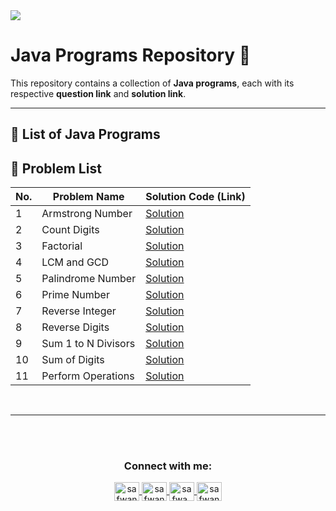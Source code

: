 <img src="https://media2.dev.to/dynamic/image/width=1000,height=420,fit=cover,gravity=auto,format=auto/https%3A%2F%2Fdev-to-uploads.s3.amazonaws.com%2Fuploads%2Farticles%2F6gsw2jl53ye6aabdndqg.png">

# Java Programs Repository 🚀

This repository contains a collection of **Java programs**, each with its respective **question link** and **solution link**.

---

## 📖 List of Java Programs

## 🔹 Problem List  

| No. | Problem Name | Solution Code (Link) |
|----|---------------------------------|------------------------------------------------|
| 1  | Armstrong Number | [Solution](https://github.com/safwannasir49/DSA-Fundamentals-Recursion/blob/main/AmstrongNumber.java) |
| 2  | Count Digits | [Solution](https://github.com/safwannasir49/DSA-Fundamentals-Recursion/blob/main/count%20digits.java) |
| 3  | Factorial | [Solution](https://github.com/safwannasir49/DSA-Fundamentals-Recursion/blob/main/Factorial.java) |
| 4  | LCM and GCD | [Solution](https://github.com/safwannasir49/DSA-Fundamentals-Recursion/blob/main/LCM%20And%20GCD.java) |
| 5  | Palindrome Number | [Solution](https://github.com/safwannasir49/DSA-Fundamentals-Recursion/blob/main/palindrome.java) |
| 6  | Prime Number | [Solution](https://github.com/safwannasir49/DSA-Fundamentals-Recursion/blob/main/Primenumber.java) |
| 7  | Reverse Integer | [Solution](https://github.com/safwannasir49/DSA-Fundamentals-Recursion/blob/main/ReverseInteger.java) |
| 8  | Reverse Digits | [Solution](https://github.com/safwannasir49/DSA-Fundamentals-Recursion/blob/main/Reverse%20digits.java) |
| 9  | Sum 1 to N Divisors | [Solution](https://github.com/safwannasir49/DSA-Fundamentals-Recursion/blob/main/Sum%201%20to%20N%20Divisors.java) |
| 10 | Sum of Digits | [Solution](https://github.com/safwannasir49/DSA-Fundamentals-Recursion/blob/main/Sum%20of%20Digits.java) |
| 11 | Perform Operations | [Solution](https://github.com/safwannasir49/DSA-Fundamentals-Recursion/blob/main/Sum%20of%20Digits.java) |

<br>
<hr/>


<br><br>

<h3 align="center">Connect with me:</h3>
<p align="center">
       <a href="mailto:safwannasir49@gmail.com" target="blank">
        <img align="center" src="https://www.svgrepo.com/show/484206/mail.svg" alt="safwannasir49@gmail.com" height="30" width="40" />
    </a>
    <a href="https://twitter.com/SafwanNasir49" target="blank">
        <img align="center" src="https://raw.githubusercontent.com/rahuldkjain/github-profile-readme-generator/master/src/images/icons/Social/twitter.svg" alt="safwannasir" height="30" width="40" />
    </a>
    <a href="https://linkedin.com/in/safwan-nasir-955745219" target="blank">
        <img align="center" src="https://raw.githubusercontent.com/rahuldkjain/github-profile-readme-generator/master/src/images/icons/Social/linked-in-alt.svg" alt="safwa_nasir" height="30" width="40" />
    </a>
    <a href="https://github.com/safwannasir49" target="blank">
        <img align="center" src="https://raw.githubusercontent.com/rahuldkjain/github-profile-readme-generator/master/src/images/icons/Social/github.svg" alt="safwannasir49" height="30" width="40" />
    </a>
</p>
